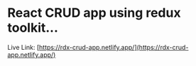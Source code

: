 # React CRUD app using redux toolkit...

Live Link: [https://rdx-crud-app.netlify.app/](https://rdx-crud-app.netlify.app/)

